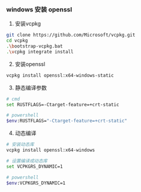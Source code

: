 ### windows 安装 openssl

1. 安装vcpkg
```bash
git clone https://github.com/Microsoft/vcpkg.git
cd vcpkg
.\bootstrap-vcpkg.bat
.\vcpkg integrate install
```

2. 安装openssl
```bash
vcpkg install openssl:x64-windows-static
```

3. 静态编译参数
```bash
# cmd 
set RUSTFLAGS=-Ctarget-feature=+crt-static

# powershell
$env:RUSTFLAGS="-Ctarget-feature=+crt-static"
```

4. 动态编译 


```bash
# 安装动态库
vcpkg install openssl:x64-windows

# 设置编译成动态库
set VCPKGRS_DYNAMIC=1

# powershell
$env:VCPKGRS_DYNAMIC=1
```
